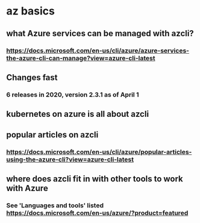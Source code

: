 # az basics

## what Azure services can be managed with azcli?
### https://docs.microsoft.com/en-us/cli/azure/azure-services-the-azure-cli-can-manage?view=azure-cli-latest


## Changes fast

### 6 releases in 2020, version 2.3.1 as of April 1

## kubernetes on azure is all about azcli


## popular articles on azcli 
### https://docs.microsoft.com/en-us/cli/azure/popular-articles-using-the-azure-cli?view=azure-cli-latest


## where does azcli fit in with other tools to work with Azure
### See 'Languages and tools' listed https://docs.microsoft.com/en-us/azure/?product=featured